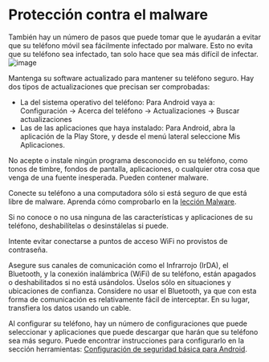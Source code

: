 [Title]: # (Protección contra el malware)
[Order]: # (6)

# Protección contra el malware

También hay un número de pasos que puede tomar que le ayudarán a evitar que su teléfono móvil sea fácilmente infectado por malware. Esto no evita que su teléfono sea infectado, tan solo hace que sea más difícil de infectar.
![image](mobile6.png)

Mantenga su software actualizado para mantener su teléfono seguro. Hay dos tipos de actualizaciones que precisan ser comprobadas:
* La del sistema operativo del teléfono: Para Android vaya a: Configuración -> Acerca del teléfono -> Actualizaciones -> Buscar actualizaciones
* Las de las aplicaciones que haya instalado: Para Android, abra la aplicación de la Play Store, y desde el menú lateral seleccione Mis Aplicaciones.

No acepte o instale ningún programa desconocido en su teléfono, como tonos de timbre, fondos de pantalla, aplicaciones, o cualquier otra cosa que venga de una fuente inesperada. Pueden contener malware.

Conecte su teléfono a una computadora sólo si está seguro de que está libre de malware. Aprenda cómo comprobarlo en la [lección Malware](umbrella://lesson/malware).

Si no conoce o no usa ninguna de las características y aplicaciones de su teléfono, deshabilítelas o desinstálelas si puede.

Intente evitar conectarse a puntos de acceso WiFi no provistos de contraseña.

Asegure sus canales de comunicación como el Infrarrojo (IrDA), el Bluetooth, y la conexión inalámbrica (WiFi) de su teléfono, están apagados o deshabilitados si no está usándolos. Úselos sólo en situaciones y ubicaciones de confianza. Considere no usar el Bluetooth, ya que con esta forma de comunicación es relativamente fácil de interceptar. En su lugar, transfiera los datos usando un cable.

Al configurar su teléfono, hay un número de configuraciones que puede seleccionar y aplicaciones que puede descargar que harán que su teléfono sea más seguro. Puede encontrar instrucciones para configurarlo en la sección herramientas: [Configuración de seguridad básica para Android](umbrella://lesson/android).
